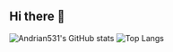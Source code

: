 ## Hi there 👋
![Andrian531's GitHub stats](https://github-readme-stats.vercel.app/api?username=andrian531&show_icons=true&theme=dark)
![Top Langs](https://github-readme-stats.vercel.app/api/top-langs/?username=andrian531&layout=compact)
<!--
**andrian531/andrian531** is a ✨ _special_ ✨ repository because its `README.md` (this file) appears on your GitHub profile.

Here are some ideas to get you started:

- 🔭 I’m currently working on ...
- 🌱 I’m currently learning ...
- 👯 I’m looking to collaborate on ...
- 🤔 I’m looking for help with ...
- 💬 Ask me about ...
- 📫 How to reach me: ...
- 😄 Pronouns: ...
- ⚡ Fun fact: ...
-->
